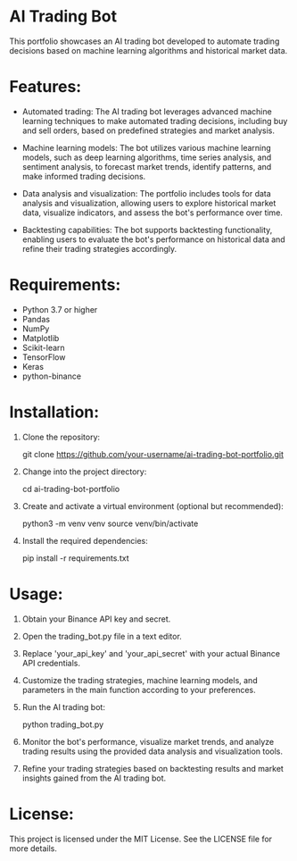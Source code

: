 # AI Trading Bot

This portfolio showcases an AI trading bot developed to automate trading decisions based on machine learning algorithms and historical market data.

# Features:

- Automated trading: The AI trading bot leverages advanced machine learning techniques to make automated trading decisions, including buy and sell orders, based on predefined strategies and market analysis.

- Machine learning models: The bot utilizes various machine learning models, such as deep learning algorithms, time series analysis, and sentiment analysis, to forecast market trends, identify patterns, and make informed trading decisions.

- Data analysis and visualization: The portfolio includes tools for data analysis and visualization, allowing users to explore historical market data, visualize indicators, and assess the bot's performance over time.

- Backtesting capabilities: The bot supports backtesting functionality, enabling users to evaluate the bot's performance on historical data and refine their trading strategies accordingly.

# Requirements:

- Python 3.7 or higher
- Pandas
- NumPy
- Matplotlib
- Scikit-learn
- TensorFlow
- Keras
- python-binance

# Installation:

1. Clone the repository:

   git clone https://github.com/your-username/ai-trading-bot-portfolio.git

2. Change into the project directory:

   cd ai-trading-bot-portfolio

3. Create and activate a virtual environment (optional but recommended):

   python3 -m venv venv
   source venv/bin/activate

4. Install the required dependencies:

   pip install -r requirements.txt

# Usage:

1. Obtain your Binance API key and secret.

2. Open the trading_bot.py file in a text editor.

3. Replace 'your_api_key' and 'your_api_secret' with your actual Binance API credentials.

4. Customize the trading strategies, machine learning models, and parameters in the main function according to your preferences.

5. Run the AI trading bot:

   python trading_bot.py

6. Monitor the bot's performance, visualize market trends, and analyze trading results using the provided data analysis and visualization tools.

7. Refine your trading strategies based on backtesting results and market insights gained from the AI trading bot.

# License:

This project is licensed under the MIT License. See the LICENSE file for more details.

